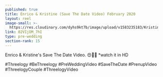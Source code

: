 ```yaml
---
published: true
title: Enrico & Kristine (Save The Date Video) February 2020
layout: reel
image-small: >-
  https://res.cloudinary.com/dyhs9kt7b/image/upload/v1583235183/Kristine_STD-01ab.jpg
link: 02VIjOM_7hI
type: pre-wedding
section-rank: 15
---
```

Enrico & Kristine's Save The Date Video. 😍💖✨ 
*watch it in HD 

#Threelogy #BeThreelogy #PreWeddingVideo #SaveTheDate #PrenupVideo #ThreelogyCouple #ThreelogyVideo